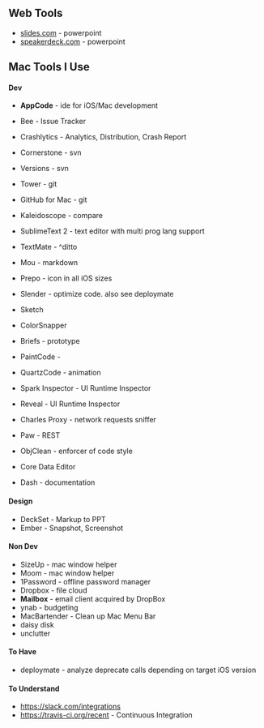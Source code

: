 ## Web Tools
* [slides.com](http://slides.com/) - powerpoint
* [speakerdeck.com](https://speakerdeck.com) - powerpoint  

## Mac Tools I Use


#### Dev
* **AppCode** - ide for iOS/Mac development
* Bee - Issue Tracker

* Crashlytics - Analytics, Distribution, Crash Report
* Cornerstone - svn
* Versions - svn
* Tower - git
* GitHub for Mac - git
* Kaleidoscope - compare
* SublimeText 2 - text editor with multi prog lang support
* TextMate - ^ditto
* Mou - markdown
* Prepo - icon in all iOS sizes
* Slender - optimize code. also see deploymate
* Sketch
* ColorSnapper
* Briefs - prototype
* PaintCode - 
* QuartzCode - animation
* Spark Inspector - UI Runtime Inspector
* Reveal - UI Runtime Inspector
* Charles Proxy - network requests sniffer
* Paw - REST
* ObjClean - enforcer of code style
* Core Data Editor
* Dash - documentation 


#### Design
* DeckSet - Markup to PPT
* Ember - Snapshot, Screenshot  


#### Non Dev
* SizeUp - mac window helper
* Moom - mac window helper
* 1Password - offline password manager
* Dropbox - file cloud 
* **Mailbox** - email client acquired by DropBox
* ynab - budgeting
* MacBartender - Clean up Mac Menu Bar
* daisy disk
* unclutter  


#### To Have
* deploymate - analyze deprecate calls depending on target iOS version   


#### To Understand
* https://slack.com/integrations
* https://travis-ci.org/recent - Continuous Integration

